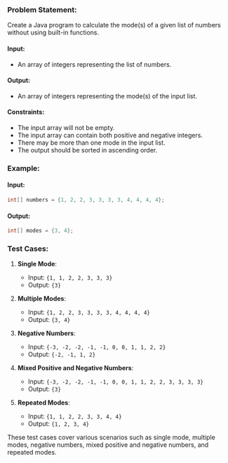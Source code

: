 ### Problem Statement:

Create a Java program to calculate the mode(s) of a given list of numbers without using built-in functions.

#### Input:

- An array of integers representing the list of numbers.

#### Output:

- An array of integers representing the mode(s) of the input list.

#### Constraints:

- The input array will not be empty.
- The input array can contain both positive and negative integers.
- There may be more than one mode in the input list.
- The output should be sorted in ascending order.

### Example:

#### Input:

```java
int[] numbers = {1, 2, 2, 3, 3, 3, 3, 4, 4, 4, 4};
```

#### Output:

```java
int[] modes = {3, 4};
```

### Test Cases:

1. **Single Mode**:
   - Input: `{1, 1, 2, 2, 3, 3, 3}`
   - Output: `{3}`

2. **Multiple Modes**:
   - Input: `{1, 2, 2, 3, 3, 3, 3, 4, 4, 4, 4}`
   - Output: `{3, 4}`

3. **Negative Numbers**:
   - Input: `{-3, -2, -2, -1, -1, 0, 0, 1, 1, 2, 2}`
   - Output: `{-2, -1, 1, 2}`

4. **Mixed Positive and Negative Numbers**:
   - Input: `{-3, -2, -2, -1, -1, 0, 0, 1, 1, 2, 2, 3, 3, 3, 3}`
   - Output: `{3}`

5. **Repeated Modes**:
   - Input: `{1, 1, 2, 2, 3, 3, 4, 4}`
   - Output: `{1, 2, 3, 4}`

These test cases cover various scenarios such as single mode, multiple modes, negative numbers, mixed positive and negative numbers, and repeated modes.